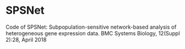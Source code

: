 # SPSNet
Code of  SPSNet: Subpopulation-sensitive network-based analysis of heterogeneous gene expression data. BMC Systems Biology, 12(Suppl 2):28, April 2018
